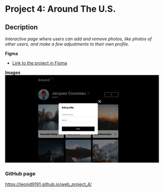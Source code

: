 # Project 4: Around The U.S.

## Decription

*Interactive page where users can add and remove photos, like photos of other users, and make a few adjustments to their own profile.*

**Figma**

* [Link to the project in Figma](https://www.figma.com/file/SurN1jaeEQIhuZEDMhmWWf/Sprint-4-Around-The-U.S.-desktop-mobile?node-id=0%3A1)

**Images**
![Alt text](./src/images/form%20popup.png "popup") 

### GitHub page

https://leonid9191.github.io/web_project_4/